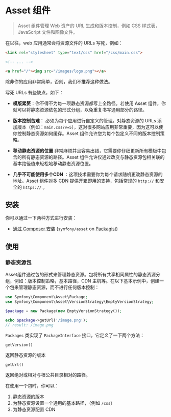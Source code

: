 # Asset 组件

> Asset 组件管理 Web 资产的 URL 生成和版本控制，例如 CSS 样式表，JavaScript 文件和图像文件。

在以往，web 应用通常会将资源文件的 URLs 写死，例如：

```html
<link rel="stylesheet" type="text/css" href="/css/main.css">

<!-- ... -->

<a href="/"><img src="/images/logo.png"></a>
```
除非你的应用非常简单，否则，我们不推荐这种做法。

写死 URLs 有些缺点，如下：

+ **模版累赘**：你不得不为每一项静态资源都写上全路径。若使用 Asset 组件，你就可以将静态资源依包的形式分组，以免重复书写通用部分的路径。

+ **版本控制苦难**： 必须为每个应用进行自定义的管理。对静态资源的 URLs 添加版本（例如：`main.css?v=5`），这对很多网站应用非常重要，因为这可以使你控制静态资源如何缓存。Asset 组件允许您为每个包定义不同的版本控制策略。

+ **移动静态资源的位置** 非常麻烦并且容易出错，它需要你仔细更新所有模板中包含的所有静态资源的路径。Asset 组件允许仅通过改变与静态资源包相关联的基本路径值来轻松地移动静态资源位置。

+ **几乎不可能使用多个CDN** ：这项技术需要你为每个请求随机更改静态资源的地址。Asset 组件对多 CDN 提供开箱即用的支持，包括常规的 `http://` 和安全的 `https://` 。

## 安装

你可以通过一下两种方式进行安装：
+ [通过 Composer 安装](https://github.com/lndj/symfony-components-doc-zh/blob/master/3.1version/%E5%AE%89%E8%A3%85%E4%B8%8E%E4%BD%BF%E7%94%A8Symfony%E7%BB%84%E4%BB%B6.md) (`symfony/asset` on [Packagist](https://packagist.org/packages/symfony/asset))

## 使用

### 静态资源包

Asset组件通过包的形式来管理静态资源。包将所有共享相同属性的静态资源分组，例如：版本控制策略，基本路径，CDN 主机等。在以下基本示例中，创建一个包来管理静态资源，而不进行任何版本控制：

```php
use Symfony\Component\Asset\Package;
use Symfony\Component\Asset\VersionStrategy\EmptyVersionStrategy;

$package = new Package(new EmptyVersionStrategy());

echo $package->getUrl('/image.png');
// result: /image.png
```

`Packages` 类实现了 `PackageInterface` 接口，它定义了一下两个方法：

  `getVersion()`

  返回静态资源的版本

  `getUrl()`   

  返回绝对或相对与根公共目录相对的路径。

在使用一个包时，你可以：
<!-- 此处有锚点 -->
  1. 静态资源的版本
  2. 为静态资源设置一个通用的基本路径，（例如 `/css`）
  3. 为静态资源配置 CDN
